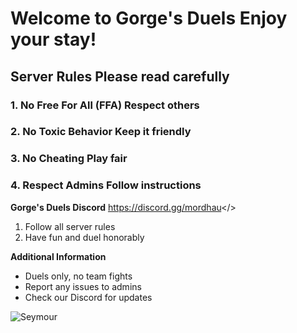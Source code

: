 # Welcome to Gorge's Duels **Enjoy your stay!**
## Server Rules **Please read carefully**
### 1. No Free For All (FFA) **Respect others**
### 2. No Toxic Behavior **Keep it friendly**
### 3. No Cheating **Play fair**
### 4. Respect Admins **Follow instructions**

**Gorge's Duels Discord**
<a id="Join our Discord">https://discord.gg/mordhau</>

1. Follow all server rules
2. Have fun and duel honorably

**Additional Information**
* Duels only, no team fights
* Report any issues to admins
* Check our Discord for updates

![Seymour](https://cdn.discordapp.com/attachments/288528119525146635/890746648089722940/seymour-plush.jpg)
